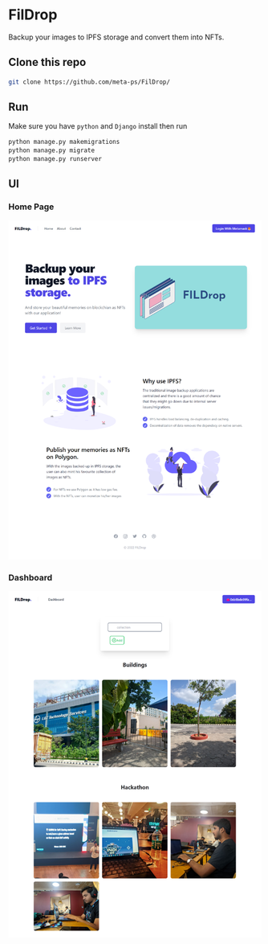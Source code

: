 # FilDrop

Backup your images to IPFS storage and convert them into NFTs.


## Clone this repo

```bash
git clone https://github.com/meta-ps/FilDrop/
```

## Run

Make sure you have `python` and `Django` install then run

```python
python manage.py makemigrations
python manage.py migrate
python manage.py runserver
```

## UI

### Home Page

![home](assets/Home.png)


### Dashboard

![dashboard](assets/Dashboard.png)

